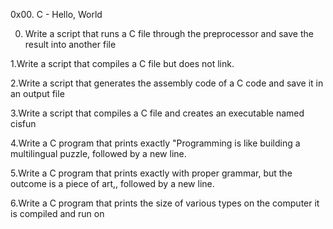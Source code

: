 0x00. C - Hello, World

0. Write a script that runs a C file through the preprocessor and save the result into another file

1.Write a script that compiles a C file but does not link.

2.Write a script that generates the assembly code of a C code and save it in an output file

3.Write a script that compiles a C file and creates an executable named cisfun

4.Write a C program that prints exactly "Programming is like building a multilingual puzzle, followed by a new line.

5.Write a C program that prints exactly with proper grammar, but the outcome is a piece of art,, followed by a new line.

6.Write a C program that prints the size of various types on the computer it is compiled and run on

